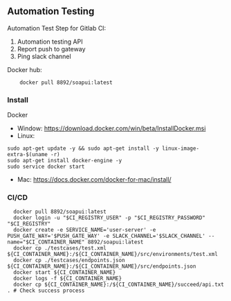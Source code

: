 ## Automation Testing
Automation Test Step for Gitlab CI:

1. Automation testing API
2. Report push to gateway
3. Ping slack channel

Docker hub: 
```
    docker pull 8892/soapui:latest
```

### Install

Docker
+ Window: https://download.docker.com/win/beta/InstallDocker.msi
+ Linux: 
```
sudo apt-get update -y && sudo apt-get install -y linux-image-extra-$(uname -r)
sudo apt-get install docker-engine -y
sudo service docker start
```
+ Mac: https://docs.docker.com/docker-for-mac/install/

### CI/CD
```
  docker pull 8892/soapui:latest
  docker login -u "$CI_REGISTRY_USER" -p "$CI_REGISTRY_PASSWORD" "$CI_REGISTRY"
  docker create -e SERVICE_NAME='user-server' -e PUSH_GATE_WAY='$PUSH_GATE_WAY' -e SLACK_CHANNEL='$SLACK_CHANNEL' --name="$CI_CONTAINER_NAME" 8892/soapui:latest
  docker cp ./testcases/test.xml ${CI_CONTAINER_NAME}:/${CI_CONTAINER_NAME}/src/environments/test.xml
  docker cp ./testcases/endpoints.json ${CI_CONTAINER_NAME}:/${CI_CONTAINER_NAME}/src/endpoints.json
  docker start ${CI_CONTAINER_NAME}
  docker logs -f ${CI_CONTAINER_NAME} 
  docker cp ${CI_CONTAINER_NAME}:/${CI_CONTAINER_NAME}/succeed/api.txt . # Check success process
```